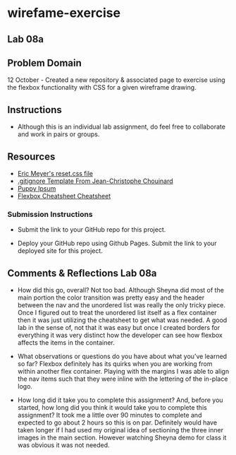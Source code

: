 # wirefame-exercise

## Lab 08a

## Problem Domain

12 October - Created a new repository & associated page to exercise using the flexbox functionality with CSS for a given wireframe drawing.

## Instructions

* Although this is an individual lab assignment, do feel free to collaborate and work in pairs or groups.

## Resources

* [Eric Meyer's reset.css file](https://meyerweb.com/eric/tools/css/reset/)
* [.gitignore Template From Jean-Christophe Chouinard](https://github.com/jcchouinard/SEO-Projects/blob/master/.gitignore)
* [Puppy Ipsum](https://makesum.com/puppy)
* [Flexbox Cheatsheet Cheatsheet](https://jonitrythall.com/content/flexboxsheet.pdf)

### Submission Instructions

* Submit the link to your GitHub repo for this project.

* Deploy your GitHub repo using Github Pages. Submit the link to your deployed site for this project.

## Comments & Reflections Lab 08a

* How did this go, overall?
Not too bad. Although Sheyna did most of the main portion the color transition was pretty easy and the header between the nav and the unordered list was really the only tricky piece. Once I figured out to treat the unordered list itself as a flex container then it was just utilizing the cheatsheet to get what was needed.  A good lab in the sense of, not that it was easy but once I created borders for everything it was very distinct how the developer can see how flexbox affects the items in the container.

* What observations or questions do you have about what you’ve learned so far?
Flexbox definitely has its quirks when you are working from within another flex container.  Playing with the margins I was able to align the nav items such that they were inline with the lettering of the in-place logo.

* How long did it take you to complete this assignment? And, before you started, how long did you think it would take you to complete this assignment?
It took me a little over 90 minutes to complete and expected to go about 2 hours so this is on par.  Definitely would have taken longer if I had used my original idea of sectioning the three inner images in the main section. However watching Sheyna demo for class it was obvious it was not needed.
